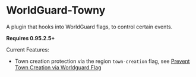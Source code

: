 # WorldGuard-Towny
A plugin that hooks into WorldGuard flags, to control certain events.

****Requires 0.95.2.5+****

Current Features:
- Town creation protection via the region `town-creation` flag, see [Prevent Town Creation via Worldguard Flag](https://github.com/TownyAdvanced/WorldGuard-Towny/wiki/Preventing-Town-creation-in-a-region-via-Region-Flag)